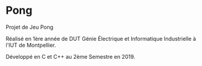 # Pong
Projet de Jeu Pong

Réalisé en 1ère année de DUT Génie Électrique et Informatique Industrielle à l'IUT de Montpellier.

Développé en C et C++ au 2ème Semestre en 2019.
